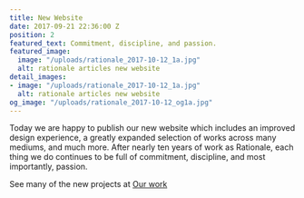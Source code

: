 ```yaml
---
title: New Website
date: 2017-09-21 22:36:00 Z
position: 2
featured_text: Commitment, discipline, and passion.
featured_image:
  image: "/uploads/rationale_2017-10-12_1a.jpg"
  alt: rationale articles new website
detail_images:
- image: "/uploads/rationale_2017-10-12_1a.jpg"
  alt: rationale articles new website
og_image: "/uploads/rationale_2017-10-12_og1a.jpg"
---
```


Today we are happy to publish our new website which includes an improved design experience, a greatly expanded selection of works across many mediums, and much more. After nearly ten years of work as Rationale, each thing we do continues to be full of commitment, discipline, and most importantly, passion.

See many of the new projects at [Our work](https://rationale-design.com/)